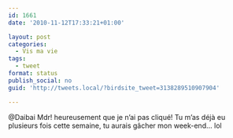```yaml
---
id: 1661
date: '2010-11-12T17:33:21+01:00'

layout: post
categories:
  - Vis ma vie
tags:
  - tweet
format: status
publish_social: no
guid: 'http://tweets.local/?birdsite_tweet=3138289510907904'

---
```


@Daibai Mdr! heureusement que je n’ai pas cliqué! Tu m’as déjà eu plusieurs fois cette semaine, tu aurais gâcher mon week-end… lol
